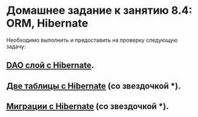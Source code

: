 # Домашнее задание к занятию 8.4: ORM, Hibernate

Необходимо выполнить и предоставить на проверку следующую задачу:

## [DAO слой c Hibernate](/tree/Task1).
## [Две таблицы с Hibernate](/tree/Task2) (со звездочкой *).
## [Миграции c Hibernate](/tree/Task3) (со звездочкой *).
